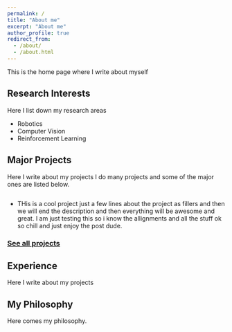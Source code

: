 ```yaml
---
permalink: /
title: "About me"
excerpt: "About me"
author_profile: true
redirect_from: 
  - /about/
  - /about.html
---
```

This is the home page where I write about myself


Research Interests
------------------
Here I list down my research areas
- Robotics
- Computer Vision
- Reinforcement Learning

Major Projects
--------------

Here I write about my projects
I do many projects and some of the major ones are listed below.

<figure style="width: 150px" class="align-left">
  <img src="{{ site.url }}{{ site.baseurl }}/images/profile.png" alt="">
</figure>

- THis is a cool project just a few lines about the project as fillers and then we will end the description and then everything will be awesome and great.
I am just testing this so i know the allignments and all the stuff ok so chill and just enjoy the post dude.


### [See all projects](/portfolio.html)


Experience
----------
Here I write about my projects


My Philosophy
-------------
Here comes my philosophy.


